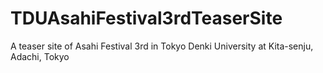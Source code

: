 TDUAsahiFestival3rdTeaserSite
==========================

A teaser site of Asahi Festival 3rd in Tokyo Denki University at Kita-senju, Adachi, Tokyo
